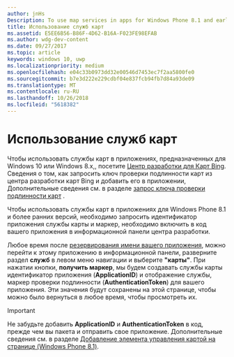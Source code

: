 ```yaml
---
author: jnHs
Description: To use map services in apps for Windows Phone 8.1 and earlier, you need a map service application ID and a token to include in your app's code. You can get this token in the Dev Center dashboard.
title: Использование служб карт
ms.assetid: E5EE6B56-B86F-4D62-B16A-F023FE98EFAB
ms.author: wdg-dev-content
ms.date: 09/27/2017
ms.topic: article
keywords: windows 10, uwp
ms.localizationpriority: medium
ms.openlocfilehash: e04c33b0973dd32e00546d7453ec7f2aa5800fe0
ms.sourcegitcommit: b7e3d222e229cdbf04e837fcb94fb7d84a93de09
ms.translationtype: MT
ms.contentlocale: ru-RU
ms.lasthandoff: 10/26/2018
ms.locfileid: "5618382"
---
```

# <a name="use-map-services"></a>Использование служб карт

Чтобы использовать службы карт в приложениях, предназначенных для Windows 10 или Windows 8.x,, посетите [Центр разработки для Карт Bing](http://go.microsoft.com/fwlink/p/?LinkId=614880). Сведения о том, как запросить ключ проверки подлинности карт из центра разработки карт Bing и добавить его в приложении, Дополнительные сведения см. в разделе [запрос ключа проверки подлинности карт](../maps-and-location/authentication-key.md) . 

Чтобы использовать службы карт в приложениях для Windows Phone 8.1 и более ранних версий, необходимо запросить идентификатор приложения службы карты и маркер, необходимо включить в код вашего приложения в информационной панели центра разработки.

Любое время после [резервирования имени вашего приложения](create-your-app-by-reserving-a-name.md), можно перейти к этому приложению в информационной панели, разверните раздел **служб** в левом меню навигации и выберите **"карты"**. При нажатии кнопки, **получить маркер**, мы будем создавать службы карты идентификатор приложения (**ApplicationID**) и отображение службы, маркер проверки подлинности (**AuthenticationToken**) для вашего приложения. Эти значения будут сохранены на этой странице, чтобы можно было вернуться в любое время, чтобы просмотреть их.

> [!IMPORTANT]
> Не забудьте добавить **ApplicationID** и **AuthenticationToken** в код, прежде чем вы пакета и отправить свое приложение. Дополнительные сведения см. в разделе [Добавление элемента управления картой на странице (Windows Phone 8.1)](http://go.microsoft.com/fwlink/p/?LinkId=614882).

 

 




